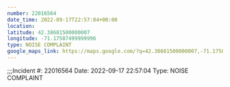```yaml
---
number: 22016564
date_time: 2022-09-17T22:57:04+00:00
location: 
latitude: 42.38681500000007
longitude: -71.17587499999996
type: NOISE COMPLAINT
google_maps_link: https://maps.google.com/?q=42.38681500000007,-71.17587499999996
---
```


;;;Incident #: 22016564  Date: 2022-09-17 22:57:04   Type: NOISE COMPLAINT
